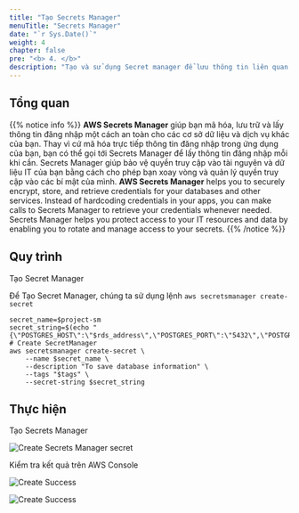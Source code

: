 ```yaml
---
title: "Tạo Secrets Manager"
menuTitle: "Secrets Manager"
date: "`r Sys.Date()`"
weight: 4
chapter: false
pre: "<b> 4. </b>"
description: "Tạo và sử dụng Secret manager để lưu thông tin liên quan để DB Instance được ứng dụng sử dụng."
---
```


## Tổng quan

{{% notice info %}}
**AWS Secrets Manager** giúp bạn mã hóa, lưu trữ và lấy thông tin đăng nhập một cách an toàn cho các cơ sở dữ liệu và dịch vụ khác của bạn. Thay vì cứ mã hóa trực tiếp thông tin đăng nhập trong ứng dụng của bạn, bạn có thể gọi tới Secrets Manager để lấy thông tin đăng nhập mỗi khi cần. Secrets Manager giúp bảo vệ quyền truy cập vào tài nguyên và dữ liệu IT của bạn bằng cách cho phép bạn xoay vòng và quản lý quyền truy cập vào các bí mật của mình.
**AWS Secrets Manager** helps you to securely encrypt, store, and retrieve credentials for your databases and other services. Instead of hardcoding credentials in your apps, you can make calls to Secrets Manager to retrieve your credentials whenever needed. Secrets Manager helps you protect access to your IT resources and data by enabling you to rotate and manage access to your secrets.
{{% /notice %}}

## Quy trình

Tạo Secret Manager

Để Tạo Secret Manager, chúng ta sử dụng lệnh `aws secretsmanager create-secret` 

```shell
secret_name=$project-sm
secret_string=$(echo "{\"POSTGRES_HOST\":\"$rds_address\",\"POSTGRES_PORT\":\"5432\",\"POSTGRES_DB\":\"$rds_db_name\",\"POSTGRES_USERNAME\":\"$rds_db_username\",\"POSTGRES_PASSWORD\":\"$rds_db_password\"}")
# Create SecretManager
aws secretsmanager create-secret \
    --name $secret_name \
    --description "To save database information" \
    --tags "$tags" \
    --secret-string $secret_string
```

## Thực hiện

Tạo Secrets Manager

![Create Secrets Manager secret](/images/4-secretsmanager/4.1.png)

Kiểm tra kết quả trên AWS Console

![Create Success](/images/4-secretsmanager/4.2.png)

![Create Success](/images/4-secretsmanager/4.3.png)

